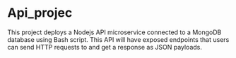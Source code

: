 # Api_projec
This project deploys a Nodejs API microservice connected to a MongoDB database using Bash script. This API will have exposed endpoints that users can send HTTP requests to and get a response as JSON payloads. 
